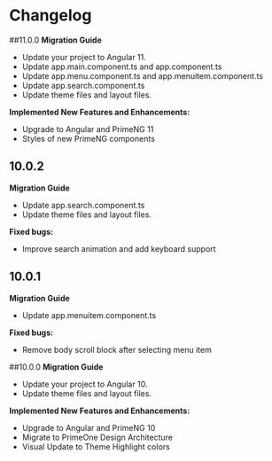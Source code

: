 # Changelog

##11.0.0
**Migration Guide**
- Update your project to Angular 11.
- Update app.main.component.ts and app.component.ts
- Update app.menu.component.ts and app.menuitem.component.ts
- Update app.search.component.ts
- Update theme files and layout files.

**Implemented New Features and Enhancements:**

- Upgrade to Angular and PrimeNG 11
- Styles of new PrimeNG components

## 10.0.2
**Migration Guide**
- Update app.search.component.ts
- Update theme files and layout files.

**Fixed bugs:**

- Improve search animation and add keyboard support

## 10.0.1
**Migration Guide**
- Update app.menuitem.component.ts 

**Fixed bugs:**

- Remove body scroll block after selecting menu item

##10.0.0
**Migration Guide**
- Update your project to Angular 10.
- Update theme files and layout files.

**Implemented New Features and Enhancements:**

- Upgrade to Angular and PrimeNG 10
- Migrate to PrimeOne Design Architecture
- Visual Update to Theme Highlight colors 
